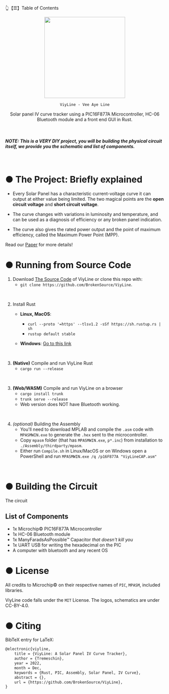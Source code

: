 👆【☰】Table of Contents

<div align="center">
  <img src="https://github.com/BrokenSource/ViyLine/raw/Master/Website/icon.png" onerror="this.src='../Website/icon.png'" width="256"/>

    ViyLine - Vee Aye Line

  Solar panel IV curve tracker using a PIC16F877A Microcontroller, HC-06 Bluetooth module and a front end GUI in Rust.

</div>

<br>

<h5><b>NOTE:</b> This is a VERY DIY project, you will be building the physical circuit itself, we provide you the schematic and list of components.<h5>

<br>



# ● The Project: Briefly explained
- Every Solar Panel has a characteristic current-voltage curve it can output at either value being limited. The two magical points are the **open circuit voltage** and **short circuit voltage**.

- The curve changes with variations in luminosity and temperature, and can be used as a diagnosis of efficiency or any broken panel indication.

- The curve also gives the rated power output and the point of maximum efficiency, called the Maximum Power Point (MPP).

Read our [Paper](https://github.com/BrokenSource/ViyLine/raw/Master/Paper/Paper.pdf) for more details!



# ● Running from Source Code

1. Download [The Source Code](https://github.com/BrokenSource/ViyLine/archive/refs/heads/Master.zip) of ViyLine or clone this repo with:
    - `git clone https://github.com/BrokenSource/ViyLine`.

<br>

2. Install Rust
    - **Linux, MacOS**:
        - `curl --proto '=https' --tlsv1.2 -sSf https://sh.rustup.rs | sh`
        - `rustup default stable`

    - **Windows**: [Go to this link](https://www.rust-lang.org/learn/get-started)

<br>

3. **(Native)** Compile and run ViyLine Rust
    - `cargo run --release`

<br>

3. **(Web/WASM)** Compile and run ViyLine on a browser
    - `cargo install trunk`
    - `trunk serve --release`
    - Web version does NOT have Bluetooth working.

<br>

4. *(optional)* Building the Assembly
    - You'll need to download MPLAB and compile the `.asm` code with `MPASMWIN.exe` to generate the `.hex` sent to the microcontroller.
    - Copy `mpasm` folder (that has `MPASMWIN.exe`, `p*.inc`) from installation to `./Assembly/thirdparty/mpasm`.
    - Either run `Compile.sh` in Linux/MacOS or on Windows open a PowerShell and run `MPASMWIN.exe /q /p16F877A "ViyLineCAP.asm"`

<br>



# ● Building the Circuit
The circuit


## List of Components

- 1x Microchip© PIC16F877A Microcontroller
- 1x HC-06 Bluetooth module
- 1x ManyFaradsAsPossible™ Capacitor *that doesn't kill you*
- 1x UART USB for writing the hexadecimal on the PIC
- A computer with bluetooth and any recent OS



# ● License
All credits to Microchip© on their respective names of `PIC`, `MPASM`, included libraries.

ViyLine code falls under the `MIT` License. The logos, schematics are under CC-BY-4.0.



# ● Citing

BibTeX entry for LaTeX:
```tex
@electronic{viyline,
    title = {ViyLine: A Solar Panel IV Curve Tracker},
    author = {Tremeschin},
    year = 2022,
    month = Dec,
    keywords = {Rust, PIC, Assembly, Solar Panel, IV Curve},
    abstract = {},
    url = {https://github.com/BrokenSource/ViyLine},
}
```